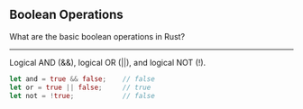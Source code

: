 ## Boolean Operations

What are the basic boolean operations in Rust?

---

Logical AND (&&), logical OR (||), and logical NOT (!).

```rust
let and = true && false;    // false
let or = true || false;     // true
let not = !true;            // false
```


